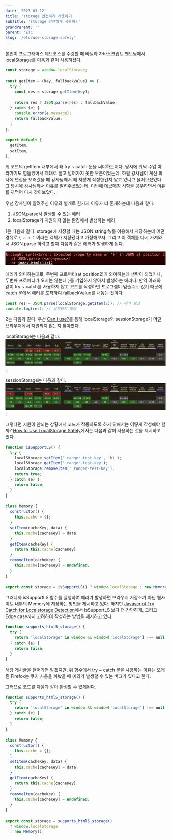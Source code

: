 ```yaml
---
date: '2023-03-12'
title: 'storage 안전하게 사용하기'
subTitle: 'storage 안전하게 사용하기'
grandParent: ''
parent: 'ETC'
slug: '/etc/use-storage-safely'
---
```


본인이 프로그래머스 데브코스를 수강할 때 바닐라 자바스크립트 멘토님께서 localStorage를 다음과 같이 사용하셨다.

```javascript
const storage = window.localStorage;

const getItem = (key, fallbackValue) => {
  try {
    const res = storage.getItem(key);

    return res ? JSON.parse(res) : fallbackValue;
  } catch (e) {
    console.error(e.message);
    return fallbackValue;
  }
};

export default {
  getItem,
  setItem,
};
```

위 코드의 getItem 내부에서 왜 try ~ catch 문을 써야하는지다. 당시에 워낙 수업 따라가기도 힘들었어서 제대로 짚고 넘어가지 못한 부분이었는데, 하필 강사님이 계신 회사에 면접을 보러갔을 때 강사님께서 왜 저렇게 작성한건지 알고 있냐고 물어보셨었다. 그 당시에 강사님께서 이유를 알려주셨었는데, 이번에 데브매칭 시험을 공부하면서 이유를 까먹어 다시 찾아보았다.

우선 강사님이 알려주신 이유와 별개로 한가지 이유가 더 존재하는데 다음과 같다.

1. JSON.parse시 발생할 수 있는 에러
2. localStorage가 지원되지 않는 환경에서 발생하는 에러

1은 다음과 같다. storage에 저장할 때는 JSON.stringify를 이용해서 저장하는데 어떤 경유로 `{ a : 1` 이라는 객체가 저장됐다고 가정해보자. 그리고 이 객체를 다시 가져와서 JSON.parse 하려고 할때 다음과 같은 에러가 발생하게 된다.

![](./try-catch.png)

에러가 의미하는대로, 두번째 프로퍼티(at position2)가 와야하는데 생략이 되었거나, 두번째 프로퍼티가 오지는 않는데 `}`를 기입하지 않아서 발생하는 에러다. 만약 아래와 같이 try ~ catch를 사용하지 않고 코드를 작성하면 프로그램이 멈출수도 있기 때문에 catch 문에서 에러를 포착하여 fallbackValue를 내놓는 것이다.

```javascript
const res = JSON.parse(localStorage.getItem(2)); // 에러 발생
console.log(res); // 실행되지 않음
```

2는 다음과 같다. 우선 [Can i use?](https://caniuse.com/)를 통해 localStorage와 sessionStorage가 어떤 브라우저에서 지원되지 않는지 찾아봤다.

localStorage는 다음과 같다.
![](./localStorage.png);

sessionStorage는 다음과 같다.
![](./sessionStorage.png);

그렇다면 지원이 안되는 상황에서 코드가 작동하도록 하기 위해서는 어떻게 작성해야 할까? [How to Use LocalStorage Safely](https://javascript.plainenglish.io/how-to-use-localstorage-safely-a96eb50fbb4e)에서는 다음과 같이 사용하는 것을 제시하고 있다.

```javascript
function isSupportLS() {
  try {
    localStorage.setItem('_ranger-test-key', 'hi');
    localStorage.getItem('_ranger-test-key');
    localStorage.removeItem('_ranger-test-key');
    return true;
  } catch (e) {
    return false;
  }
}

class Memory {
  constructor() {
    this.cache = {};
  }
  setItem(cacheKey, data) {
    this.cache[cacheKey] = data;
  }
  getItem(cacheKey) {
    return this.cache[cacheKey];
  }
  removeItem(cacheKey) {
    this.cache[cacheKey] = undefined;
  }
}

export const storage = isSupportLS() ? window.localStorage : new Memory();
```

그러니까 isSupportLS 함수를 실행하여 에러가 발생하면 브라우저 저장소가 아닌 웹사이트 내부의 Memory에 저장하는 방법을 제시하고 있다. 하지만 [Javascript Try Catch for Localstorage Detection](https://stackoverflow.com/questions/14154478/javascript-try-catch-for-localstorage-detection)에서 isSupportLS 보다 더 간단하게, 그리고 Edge case까지 고려하여 작성하는 방법을 제시하고 있다.

```javascript
function supports_html5_storage() {
  try {
    return 'localStorage' in window && window['localStorage'] !== null;
  } catch (e) {
    return false;
  }
}
```

해당 게시글을 들어가면 알겠지만, 위 함수에서 try ~ catch 문을 사용하는 이유는 오래된 Firefox는 쿠키 사용을 꺼놨을 때 예외가 발생할 수 있는 버그가 있다고 한다.

그러므로 코드를 다음과 같이 완성할 수 있게된다.

```javascript
function supports_html5_storage() {
  try {
    return 'localStorage' in window && window['localStorage'] !== null;
  } catch (e) {
    return false;
  }
}

class Memory {
  constructor() {
    this.cache = {};
  }
  setItem(cacheKey, data) {
    this.cache[cacheKey] = data;
  }
  getItem(cacheKey) {
    return this.cache[cacheKey];
  }
  removeItem(cacheKey) {
    this.cache[cacheKey] = undefined;
  }
}

export const storage = supports_html5_storage()
  ? window.localStorage
  : new Memory();
```